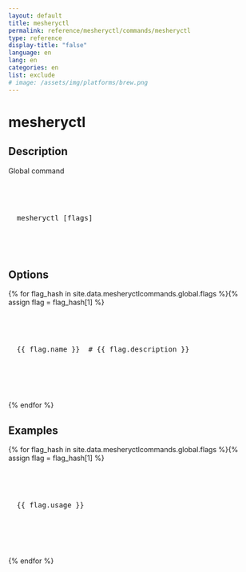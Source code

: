 ```yaml
---
layout: default
title: mesheryctl 
permalink: reference/mesheryctl/commands/mesheryctl
type: reference
display-title: "false"
language: en
lang: en
categories: en
list: exclude
# image: /assets/img/platforms/brew.png
---
```


<!-- Copy this template to create individual doc pages for each mesheryctl commands -->

<!-- Name of the command -->
# mesheryctl 

## Description
Global command
<br/>

<!-- Basic usage of the command -->
<pre class="codeblock-pre">
  <div class="codeblock">
    <div class="clipboardjs">
  mesheryctl [flags]
    </div>
  </div>
</pre>


<!-- Options/Flags available in this command -->
## Options

{% for flag_hash in site.data.mesheryctlcommands.global.flags %}{% assign flag = flag_hash[1] %}
<pre class="codeblock-pre">
  <div class="codeblock">
    <div class="clipboardjs">
  {{ flag.name }}  # {{ flag.description }}
    </div>
  </div>
</pre>
<br/>
{% endfor %}

## Examples
{% for flag_hash in site.data.mesheryctlcommands.global.flags %}{% assign flag = flag_hash[1] %}
<pre class="codeblock-pre">
  <div class="codeblock">
    <div class="clipboardjs">
  {{ flag.usage }}  
    </div>
  </div>
</pre>
<br/>
{% endfor %}